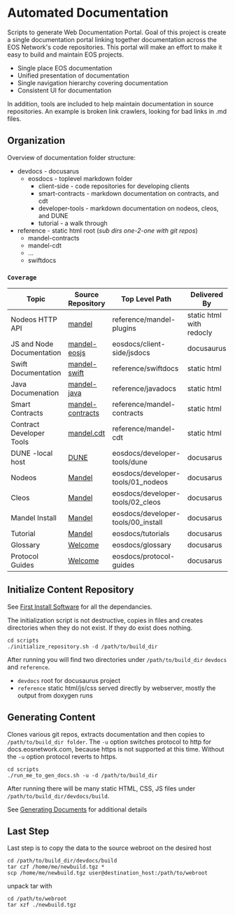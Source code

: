 # Automated Documentation #
Scripts to generate Web Documentation Portal. Goal of this project is create a single documentation portal linking together documentation across the EOS Network's code repositories. This portal will make an effort to make it easy to build and maintain EOS projects.
* Single place EOS documentation
* Unified presentation of documentation
* Single navigation hierarchy covering documentation
* Consistent UI for documentation

In addition, tools are included to help maintain documentation in source repositories. An example is broken link crawlers, looking for bad links in .md files.

## Organization ##

Overview of documentation folder structure:
* devdocs - docusarus
   * eosdocs - toplevel markdown folder
      * client-side - code repositories for developing clients
      * smart-contracts - markdown documentation on contracts, and cdt
      * developer-tools - markdown documentation on nodeos, cleos, and DUNE
      * tutorial - a walk through
* reference - static html root (*sub dirs one-2-one with git repos*)
   * mandel-contracts
   * mandel-cdt
   * ...
   * swiftdocs


### `Coverage` ###

|   Topic  |  Source Repository  | Top Level Path | Delivered By |
|  ------- | ------------------- | -------------- | ------------ |
| Nodeos HTTP API | [mandel](https://github.com/eosnetworkfoundation/mandel) | reference/mandel-plugins | static html with redocly |
| JS and Node Documentation | [mandel-eosjs](https://github.com/eosnetworkfoundation/mandel-eosjs) | eosdocs/client-side/jsdocs | docusaurus |
| Swift Documentation | [mandel-swift](https://github.com/eosnetworkfoundation/mandel-swift) | reference/swiftdocs | static html |
| Java Documenation | [mandel-java](https://github.com/eosnetworkfoundation/mandel-java) | reference/javadocs | static html |
| Smart Contracts | [mandel-contracts](https://github.com/eosnetworkfoundation/mandel-contracts) | reference/mandel-contracts | static html |
| Contract Developer Tools | [mandel.cdt](https://github.com/eosnetworkfoundation/mandel.cdt) | reference/mandel-cdt | static html |
| DUNE -local host | [DUNE](https://github.com/eosnetworkfoundation/DUNE.git) | eosdocs/developer-tools/dune | docusarus |
| Nodeos | [Mandel](https://github.com/eosnetworkfoundation/mandel.git) | eosdocs/developer-tools/01_nodeos | docusarus |
| Cleos | [Mandel](https://github.com/eosnetworkfoundation/mandel.git) | eosdocs/developer-tools/02_cleos | docusarus |
| Mandel Install | [Mandel](https://github.com/eosnetworkfoundation/mandel.git) | eosdocs/developer-tools/00_install | docusarus |
| Tutorial | [Mandel](https://github.com/eosnetworkfoundation/mandel.git) | eosdocs/tutorials | docusarus |
| Glossary | [Welcome](https://github.com/eosnetworkfoundation/welcome.git) | eosdocs/glossary | docusarus |
| Protocol Guides | [Welcome](https://github.com/eosnetworkfoundation/welcome.git) | eosdocs/protocol-guides | docusarus |

## Initialize Content Repository ##
See [First Install Software](docs/FirstInstallSoftware.md) for all the dependancies.

The initialization script is not destructive, copies in files and creates directories when they do not exist. If they do exist does nothing.
```
cd scripts
./initialize_repository.sh -d /path/to/build_dir
```

After running you will find two directories under `/path/to/build_dir` `devdocs` and `reference`.
* `devdocs` root for docusaurus project
* `reference` static html/js/css served directly by webserver, mostly the output from doxygen runs

## Generating Content ##
Clones various git repos, extracts documentation and then copies to `/path/to/build_dir folder`. The `-u` option switches protocol to http for docs.eosnetwork.com, because https is not supported at this time. Without the `-u` option protocol reverts to https.
```
cd scripts
./run_me_to_gen_docs.sh -u -d /path/to/build_dir
```
After running there will be many static HTML, CSS, JS files under `/path/to/build_dir/devdocs/build`.

See [Generating Documents](docs/GeneratingDocuments.md) for additional details

## Last Step ##
Last step is to copy the data to the source webroot on the desired host

```
cd /path/to/build_dir/devdocs/build
tar czf /home/me/newbuild.tgz *
scp /home/me/newbuild.tgz user@destination_host:/path/to/webroot
```
unpack tar with
```
cd /path/to/webroot
tar xzf ./newbuild.tgz
```
